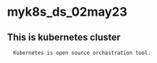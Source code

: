 # myk8s_ds_02may23
## This is kubernetes cluster
```sh
  Kubernetes is open source orchastration tool.
```
